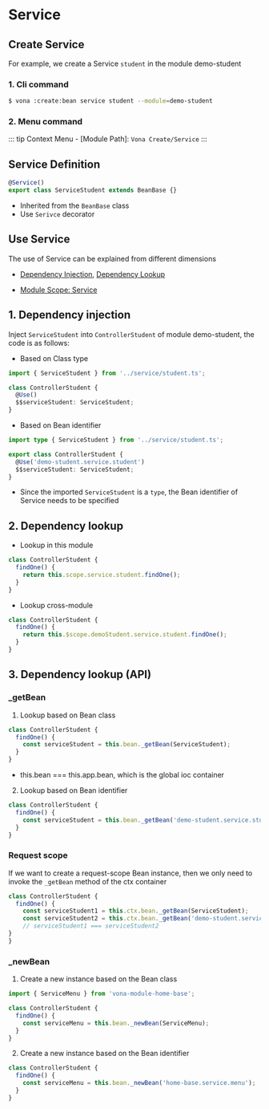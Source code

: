 # Service

## Create Service

For example, we create a Service `student` in the module demo-student

### 1. Cli command

``` bash
$ vona :create:bean service student --module=demo-student
```

### 2. Menu command

::: tip
Context Menu - [Module Path]: `Vona Create/Service`
:::

## Service Definition

``` typescript
@Service()
export class ServiceStudent extends BeanBase {}
```

- Inherited from the `BeanBase` class
- Use `Serivce` decorator

## Use Service

The use of Service can be explained from different dimensions

- [Dependency Injection](../ioc/dependency-injection.md), [Dependency Lookup](../ioc/dependency-lookup.md)

- [Module Scope: Service](../scope/service.md)

## 1. Dependency injection

Inject `ServiceStudent` into `ControllerStudent` of module demo-student, the code is as follows:

* Based on Class type

``` typescript
import { ServiceStudent } from '../service/student.ts';

class ControllerStudent {
  @Use()
  $$serviceStudent: ServiceStudent;
}
```

* Based on Bean identifier

``` typescript
import type { ServiceStudent } from '../service/student.ts';

export class ControllerStudent {
  @Use('demo-student.service.student')
  $$serviceStudent: ServiceStudent;
}
```

- Since the imported `ServiceStudent` is a `type`, the Bean identifier of Service needs to be specified

## 2. Dependency lookup

* Lookup in this module

``` typescript
class ControllerStudent {
  findOne() {
    return this.scope.service.student.findOne();
  }
}
```

* Lookup cross-module

``` typescript
class ControllerStudent {
  findOne() {
    return this.$scope.demoStudent.service.student.findOne();
  }
}
```

## 3. Dependency lookup (API)

### _getBean

1. Lookup based on Bean class

``` typescript
class ControllerStudent {
  findOne() {
    const serviceStudent = this.bean._getBean(ServiceStudent);
  }
}
```

- this.bean === this.app.bean, which is the global ioc container

2. Lookup based on Bean identifier

``` typescript
class ControllerStudent {
  findOne() {
    const serviceStudent = this.bean._getBean('demo-student.service.student');
  }
}
```

### Request scope

If we want to create a request-scope Bean instance, then we only need to invoke the `_getBean` method of the ctx container

``` typescript
class ControllerStudent {
  findOne() {
    const serviceStudent1 = this.ctx.bean._getBean(ServiceStudent);
    const serviceStudent2 = this.ctx.bean._getBean('demo-student.service.student');
    // serviceStudent1 === serviceStudent2
}
}
```

### _newBean

1. Create a new instance based on the Bean class

``` typescript
import { ServiceMenu } from 'vona-module-home-base';

class ControllerStudent {
  findOne() {
    const serviceMenu = this.bean._newBean(ServiceMenu);
  }
}
```

2. Create a new instance based on the Bean identifier

``` typescript
class ControllerStudent {
  findOne() {
    const serviceMenu = this.bean._newBean('home-base.service.menu');
  }
}
```
